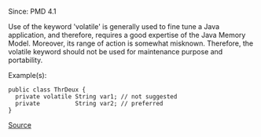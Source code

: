 Since: PMD 4.1

Use of the keyword 'volatile' is generally used to fine tune a Java application, and therefore, requires
a good expertise of the Java Memory Model. Moreover, its range of action is somewhat misknown. Therefore,
the volatile keyword should not be used for maintenance purpose and portability.

Example(s):
```
public class ThrDeux {
  private volatile String var1;	// not suggested
  private          String var2;	// preferred
}
```

[Source](https://pmd.github.io/pmd-5.6.1/pmd-java/rules/java/controversial.html#AvoidUsingVolatile)
